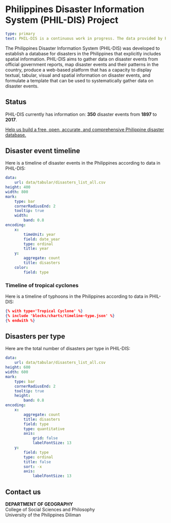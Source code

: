 # Philippines Disaster Information System (PHIL-DIS) Project

```yaml remark
type: primary
text: PHIL-DIS is a continuous work in progress. The data provided by PHIL-DIS is only as accurate and precise as its sources—e.g. official government reports.
```

The Philippines Disaster Information System (PHIL-DIS) was developed to establish a database for disasters in the Philippines that explicitly includes spatial information. PHIL-DIS aims to gather data on disaster events from official government reports, map disaster events and their patterns in the country, produce a web-based platform that has a capacity to display textual, tabular, visual and spatial  information on disaster events, and formulate a template that can be used to systematically gather data on disaster events.

## Status
PHIL-DIS currently has information on: **350** disaster events from **1897** to **2017**. 

[Help us build a free, open, accurate, and comprehensive Philippine disaster database.](/pages/contrib-data.html)

## Disaster event timeline
Here is a timeline of disaster events in the Philippines according to data in PHIL-DIS: 

```yaml chart
data:
    url: data/tabular/disasters_list_all.csv
height: 400
width: 800
mark:
    type: bar
    cornerRadiusEnd: 2
    tooltip: true
    width:
        band: 0.8
encoding:
    x:
        timeUnit: year
        field: date_year
        type: ordinal
        title: year
    y:
        aggregate: count
        title: disasters
    color:
        field: type
```

### Timeline of tropical cyclones
Here is a timeline of typhoons in the Philippines according to data in PHIL-DIS:  

```json chart
{% with type='Tropical Cyclone' %}
{% include 'blocks/charts/timeline-type.json' %}
{% endwith %}

```

## Disasters per type
Here are the total number of disasters per type in PHIL-DIS:

```yaml chart
data:
    url: data/tabular/disasters_list_all.csv
height: 600
width: 600
mark:
    type: bar
    cornerRadiusEnd: 2
    tooltip: true
    height:
        band: 0.8
encoding:
    x:
        aggregate: count
        title: disasters
        field: type
        type: quantitative
        axis:
            grid: false
            labelFontSize: 13
    y:
        field: type
        type: ordinal
        title: false
        sort: -x
        axis:
            labelFontSize: 13
```

## Contact us
<strong>DEPARTMENT OF GEOGRAPHY</strong><br>
College of Social Sciences and Philosophy<br>
University of the Philippines Diliman
